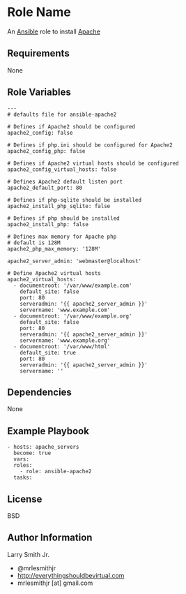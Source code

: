 Role Name
=========

An [Ansible] role to install [Apache]

Requirements
------------

None

Role Variables
--------------

```
---
# defaults file for ansible-apache2

# Defines if Apache2 should be configured
apache2_config: false

# Defines if php.ini should be configured for Apache2
apache2_config_php: false

# Defines if Apache2 virtual hosts should be configured
apache2_config_virtual_hosts: false

# Defines Apache2 default listen port
apache2_default_port: 80

# Defines if php-sqlite should be installed
apache2_install_php_sqlite: false

# Defines if php should be installed
apache2_install_php: false

# Defines max memory for Apache php
# default is 128M
apache2_php_max_memory: '128M'

apache2_server_admin: 'webmaster@localhost'

# Define Apache2 virtual hosts
apache2_virtual_hosts:
  - documentroot: '/var/www/example.com'
    default_site: false
    port: 80
    serveradmin: '{{ apache2_server_admin }}'
    servername: 'www.example.com'
  - documentroot: '/var/www/example.org'
    default_site: false
    port: 80
    serveradmin: '{{ apache2_server_admin }}'
    servername: 'www.example.org'
  - documentroot: '/var/www/html'
    default_site: true
    port: 80
    serveradmin: '{{ apache2_server_admin }}'
    servername: ''
```

Dependencies
------------

None

Example Playbook
----------------

```
- hosts: apache_servers
  become: true
  vars:
  roles:
    - role: ansible-apache2
  tasks:
```

License
-------

BSD

Author Information
------------------

Larry Smith Jr.
- @mrlesmithjr
- http://everythingshouldbevirtual.com
- mrlesmithjr [at] gmail.com

[Ansible]: <https://www.ansible.com>
[Apache]: <http://httpd.apache.org/>
